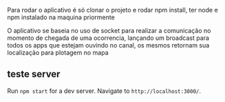 Para rodar o aplicativo é só clonar o projeto e rodar npm install, ter node e npm instalado na maquina priormente


O aplicativo se baseia no uso de socket para realizar a comunicação no momento de chegada de uma ocorrencia, lançando um broadcast para todos os apps que estejam ouvindo no canal,
os mesmos retornam sua localização para plotagem no mapa

## teste server

Run `npm start` for a dev server. Navigate to `http://localhost:3000/`.


